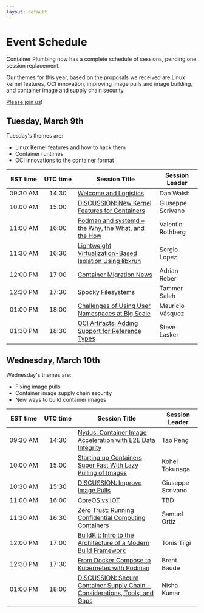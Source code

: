 ```yaml
---
layout: default
---
```



# Event Schedule

Container Plumbing now has a complete schedule of sessions, pending one session replacement.

Our themes for this year, based on the proposals we received are Linux kernel
features, OCI innovation, improving image pulls and image building, and container
image and supply chain security.

[Please join us](/register)!

## Tuesday, March 9th

Tuesday's themes are:

* Linux Kernel features and how to hack them
* Container runtimes
* OCI innovations to the container format


| EST&nbsp;time | UTC&nbsp;time | Session Title | Session Leader |
| :-----------: | :-----------: | ------------- | -------------- |
| 09:30&nbsp;AM | 14:30 | [Welcome and Logistics](/sessions/welcomeand) | Dan Walsh |
| 10:00&nbsp;AM | 15:00 | [DISCUSSION: New Kernel Features for Containers](/sessions/newkernelf) | Giuseppe Scrivano |
| 11:00&nbsp;AM | 16:00 | [Podman and systemd – the Why, the What, and the How](/sessions/podmanands) | Valentin Rothberg |
| 11:30&nbsp;AM | 16:30 | [Lightweight Virtualization-Based Isolation Using libkrun](/sessions/lightweigh) | Sergio Lopez |
| 12:00&nbsp;PM | 17:00 | [Container Migration News](/sessions/containerm) | Adrian Reber |
| 12:30&nbsp;PM | 17:30 | [Spooky Filesystems](/sessions/spookyfile) | Tammer Saleh |
| 01:00&nbsp;PM | 18:00 | [Challenges of Using User Namespaces at Big Scale](/sessions/challenges) | Mauricio Vásquez |
| 01:30&nbsp;PM | 18:30 | [OCI Artifacts: Adding Support for Reference Types](/sessions/ociartifac) | Steve Lasker |

## Wednesday, March 10th

Wednesday's themes are:

* Fixing image pulls
* Container image supply chain security
* New ways to build container images

| EST&nbsp;time | UTC&nbsp;time | Session Title | Session Leader |
| :-----------: | :-----------: | ------------- | -------------- |
| 09:30&nbsp;AM | 14:30 | [Nydus: Container Image Acceleration with E2E Data Integrity](/sessions/nydusconta) | Tao Peng |
| 10:00&nbsp;AM | 15:00 | [Starting up Containers Super Fast With Lazy Pulling of Images](/sessions/startingup) | Kohei Tokunaga |
| 10:30&nbsp;AM | 15:30 | [DISCUSSION: Improve Image Pulls ](/sessions/improveima) | Giuseppe Scrivano |
| 11:00&nbsp;AM | 16:00 | [CoreOS vs IOT](/sessions/coreosiot) | TBD |
| 11:30&nbsp;AM | 16:30 | [Zero Trust: Running Confidential Computing Containers](/sessions/zerotrustr) | Samuel Ortiz |
| 12:00&nbsp;PM | 17:00 | [BuildKit: Intro to the Architecture of a Modern Build Framework](/sessions/buildkitin) | Tonis Tiigi |
| 12:30&nbsp;PM | 17:30 | [From Docker Compose to Kubernetes with Podman](/sessions/fromdocker) | Brent Baude |
| 01:00&nbsp;PM | 18:00 | [DISCUSSION: Secure Container Supply Chain - Considerations, Tools, and Gaps](/sessions/securecont) | Nisha Kumar |

